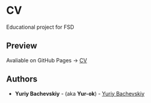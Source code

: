# CV

Educational project for FSD

## Preview

Avaliable on GitHub Pages -> <a href="https://yur-ok.github.io/FSD_CV/">CV</a>

## Authors

* **Yuriy Bachevskiy** - (aka **Yur-ok**) - <a href="https://github.com/Yur-ok" target="_blank">Yuriy Bachevskiy</a>
